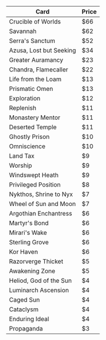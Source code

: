 Card | Price
--- | ---|
Crucible of Worlds | $66
Savannah | $62
Serra's Sanctum | $52
Azusa, Lost but Seeking | $34
Greater Auramancy | $23
Chandra, Flamecaller | $22
Life from the Loam | $13
Prismatic Omen | $13
Exploration | $12
Replenish | $11
Monastery Mentor | $11
Deserted Temple | $11
Ghostly Prison | $10
Omniscience | $10
Land Tax | $9
Worship | $9
Windswept Heath | $9
Privileged Position | $8
Nykthos, Shrine to Nyx | $7
Wheel of Sun and Moon | $7
Argothian Enchantress | $6
Martyr's Bond | $6
Mirari's Wake | $6
Sterling Grove | $6
Kor Haven | $6
Razorverge Thicket | $5
Awakening Zone | $5
Heliod, God of the Sun | $4
Luminarch Ascension | $4
Caged Sun | $4
Cataclysm | $4
Enduring Ideal | $4
Propaganda | $3